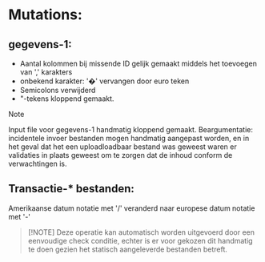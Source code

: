 # Mutations:
## gegevens-1:
* Aantal kolommen bij missende ID gelijk gemaakt middels het toevoegen van ',' karakters
* onbekend karakter: '�' vervangen door euro teken
* Semicolons verwijderd
* "-tekens kloppend gemaakt.


>[!NOTE]
Input file voor gegevens-1 handmatig kloppend gemaakt. Beargumentatie:
incidentele invoer bestanden mogen handmatig aangepast worden,
en in het geval dat het een uploadloadbaar bestand was geweest waren
er validaties in plaats geweest om te zorgen dat de inhoud conform de verwachtingen is.

## Transactie-* bestanden:
Amerikaanse datum notatie met '/' veranderd naar europese datum notatie met '-'
>[!NOTE] Deze operatie kan automatisch worden uitgevoerd door een eenvoudige check conditie, 
> echter is er voor gekozen dit handmatig te doen gezien het statisch aangeleverde bestanden betreft.